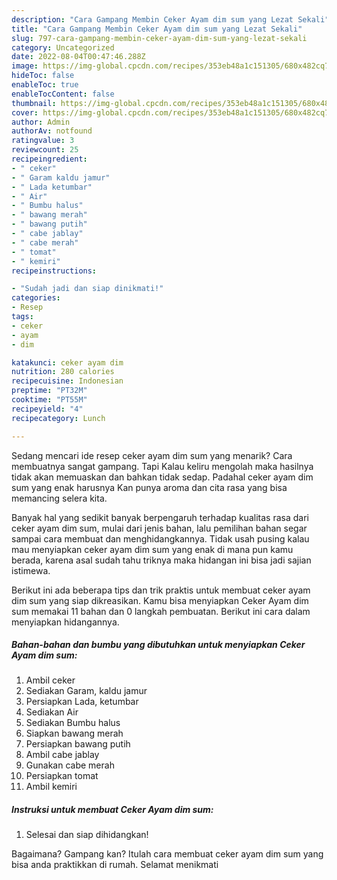 ```yaml
---
description: "Cara Gampang Membin Ceker Ayam dim sum yang Lezat Sekali"
title: "Cara Gampang Membin Ceker Ayam dim sum yang Lezat Sekali"
slug: 797-cara-gampang-membin-ceker-ayam-dim-sum-yang-lezat-sekali
category: Uncategorized
date: 2022-08-04T00:47:46.288Z
image: https://img-global.cpcdn.com/recipes/353eb48a1c151305/680x482cq70/ceker-ayam-dim-sum-foto-resep-utama.jpg
hideToc: false
enableToc: true
enableTocContent: false
thumbnail: https://img-global.cpcdn.com/recipes/353eb48a1c151305/680x482cq70/ceker-ayam-dim-sum-foto-resep-utama.jpg
cover: https://img-global.cpcdn.com/recipes/353eb48a1c151305/680x482cq70/ceker-ayam-dim-sum-foto-resep-utama.jpg
author: Admin
authorAv: notfound
ratingvalue: 3
reviewcount: 25
recipeingredient:
- " ceker"
- " Garam kaldu jamur"
- " Lada ketumbar"
- " Air"
- " Bumbu halus"
- " bawang merah"
- " bawang putih"
- " cabe jablay"
- " cabe merah"
- " tomat"
- " kemiri"
recipeinstructions:

- "Sudah jadi dan siap dinikmati!"
categories:
- Resep
tags:
- ceker
- ayam
- dim

katakunci: ceker ayam dim 
nutrition: 280 calories
recipecuisine: Indonesian
preptime: "PT32M"
cooktime: "PT55M"
recipeyield: "4"
recipecategory: Lunch

---
```



Sedang mencari ide resep ceker ayam dim sum yang menarik? Cara membuatnya sangat gampang. Tapi Kalau keliru mengolah maka hasilnya tidak akan memuaskan dan bahkan tidak sedap. Padahal ceker ayam dim sum yang enak harusnya Kan punya aroma dan cita rasa yang bisa memancing selera kita.




Banyak hal yang sedikit banyak berpengaruh terhadap kualitas rasa dari ceker ayam dim sum, mulai dari jenis bahan, lalu pemilihan bahan segar sampai cara membuat dan menghidangkannya. Tidak usah pusing kalau mau menyiapkan ceker ayam dim sum yang enak di mana pun kamu berada, karena asal sudah tahu triknya maka hidangan ini bisa jadi sajian istimewa.


Berikut ini ada beberapa tips dan trik praktis untuk membuat ceker ayam dim sum yang siap dikreasikan. Kamu bisa menyiapkan Ceker Ayam dim sum memakai 11 bahan dan 0 langkah pembuatan. Berikut ini cara dalam menyiapkan hidangannya.

<!--inarticleads1-->

##### Bahan-bahan dan bumbu yang dibutuhkan untuk menyiapkan Ceker Ayam dim sum:

1. Ambil  ceker
1. Sediakan  Garam, kaldu jamur
1. Persiapkan  Lada, ketumbar
1. Sediakan  Air
1. Sediakan  Bumbu halus
1. Siapkan  bawang merah
1. Persiapkan  bawang putih
1. Ambil  cabe jablay
1. Gunakan  cabe merah
1. Persiapkan  tomat
1. Ambil  kemiri




<!--inarticleads2-->

##### Instruksi untuk membuat Ceker Ayam dim sum:


1. Selesai dan siap dihidangkan!



Bagaimana? Gampang kan? Itulah cara membuat ceker ayam dim sum yang bisa anda praktikkan di rumah. Selamat menikmati
